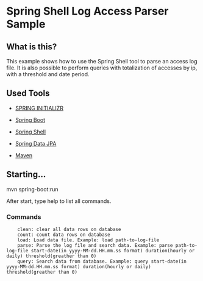 # Spring Shell Log Access Parser Sample

## What is this?


This example shows how to use the Spring Shell tool to parse an access log file. It is also possible to perform queries with totalization of accesses by ip, with a threshold and date period.


## Used Tools

*   [SPRING INITIALIZR](https://start.spring.io)

*   [Spring Boot](http://projects.spring.io/spring-boot)

*   [Spring Shell](https://projects.spring.io/spring-shell)

*   [Spring Data JPA](https://projects.spring.io/spring-data-jpa)

*   [Maven](https://maven.apache.org)



## Starting...

mvn spring-boot:run

After start, type help to list all commands.

### Commands

        clean: clear all data rows on database
        count: count data rows on database
        load: Load data file. Example: load path-to-log-file
        parse: Parse the log file and search data. Example: parse path-to-log-file start-date(in yyyy-MM-dd.HH.mm.ss format) duration(hourly or daily) threshold(greather than 0)
        query: Search data from database. Example: query start-date(in yyyy-MM-dd.HH.mm.ss format) duration(hourly or daily) threshold(greather than 0)
